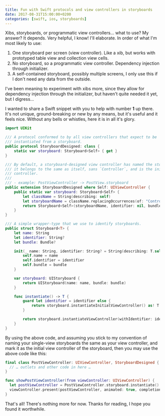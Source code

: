 ```yaml
---
title: Fun with Swift protocols and view controllers in storyboards
date: 2017-08-31T15:00:00+0200
categories: [swift, ios, storyboards]
---
```


Xibs, storyboards, or programmatic view controllers… what to use? My answer? It
depends. Very helpful, I know! I'll elaborate. In order of what I'm most
likely to use:

1. One storyboard per screen (view controller). Like a xib, but works with prototyped table view and collection view cells.
2. No storyboard, so a programmatic view controller. Dependency injection through initializer.
3. A self-contained storyboard, possibly multiple screens, I only use this if I don't need any data from the outside.

I've been meaning to experiment with xibs more, since they allow for dependency
injection through the initializer, but haven't quite needed it yet, but I digress…

I wanted to share a Swift snippet with you to help with number **1** up there. It's not
unique, ground-breaking or new by any means, but it's useful and it feels nice.
Without any bells or whistles, here it is in all it's glory.

```swift
import UIKit

/// A protocol conformed to by all view controllers that expect to be
/// instantiated from a storyboard.
public protocol StoryboardDesigned: class {
    static var storyboard: Storyboard<Self> { get }
}

/// By default, a storyboard-designed view controller has named the storyboard
/// it belongs to the same as itself, sans `Controller`, and is the initial view
/// controller.
///
/// - example: PostViewController -> PostView.storyboard
public extension StoryboardDesigned where Self: UIViewController {
    public static var storyboard: Storyboard<Self> {
        let className = String(describing: self)
        let storyboardName = className.replacingOccurrences(of: "Controller", with: "")
        return Storyboard<Self>(storyboardName, identifier: nil, bundle: nil)
    }
}

/// A simple wrapper-type that we use to identify storyboards.
public struct Storyboard<T> {
    let name: String
    let identifier: String?
    let bundle: Bundle?

    init(_ name: String, identifier: String? = String(describing: T.self), bundle: Bundle? = nil) {
        self.name = name
        self.identifier = identifier
        self.bundle = bundle
    }

    var storyboard: UIStoryboard {
        return UIStoryboard(name: name, bundle: bundle)
    }

    func instantiate() -> T {
        guard let identifier = identifier else {
            return storyboard.instantiateInitialViewController() as! T
        }

        return storyboard.instantiateViewController(withIdentifier: identifier) as! T
    }
}
```

By using the above code, and assuming you stick to my convention of naming your
single-view storyboards the same as your view controller, and mark it as the
initial view controller of the storyboard, then you may use the above code like this:

```swift
final class PostViewController: UIViewController, StoryboardDesigned {
  // … outlets and other code in here …
}
```

```swift
func showPostViewController(from viewController: UIViewController) {
  let postViewController = PostViewController.storyboard.instantiate()
  viewController.present(postViewController, animated: true, completion: nil)
}
```

That's all! There's nothing more for now. Thanks for reading, I hope you found
it worthwhile.
